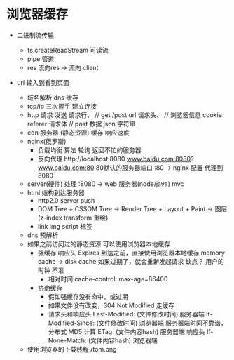 # 浏览器缓存
- 二进制流传输
  - fs.createReadStream 可读流
  - pipe 管道
  - res 流向res -> 流向 client

- url 输入到看到页面
  - 域名解析
    dns 缓存
  - tcp/ip 三次握手
    建立连接
  - http 请求
    发送
    请求行、 // get /post url
    请求头、 // 浏览器信息 cookie referer
    请求体  // post 数据 json 字符串
  - cdn 服务器 (静态资源)
    缓存
    响应速度
  - nginx(俄罗斯)
    - 负载均衡
      算法 轮询 返回不忙的服务器
    - 反向代理
      http://localhost:8080
      www.baidu.com:8080?
      www.baidu.com:80 80默认的服务器端口
        :80 -> nginx 配置 代理到 8080
  - server(硬件) 处理
    :8080 -> web 服务器(node/java)
    mvc
  - html 结构到达服务器
    - http2.0 server push
    - DOM Tree + CSSOM Tree -> Render Tree + Layout + Paint -> 图层(z-index transform 重绘)
    - link img script 标签
  - dns 预解析
  - 如果之前访问过的静态资源 可以使用浏览器本地缓存
    - 强缓存
      响应头 Expires 到达之前，直接使用浏览器本地缓存
      memory cache -> disk cache 如果过期了，就会重新发起请求
      缺点？ 用户的时钟 不准
      - 相对时间
        cache-control: max-age=86400
    - 协商缓存
      - 假如强缓存没有命中，或过期
      - 如果文件没有改变，304 Not Modified 走缓存
      - 请求头和响应头
        Last-Modified: (文件修改时间) 服务器端
        If-Modified-Since: (文件修改时间) 浏览器端
        服务器端时间不靠谱，分布式
        MD5 计算
        ETag: (文件内容hash) 服务器端 响应头
        If-None-Match: (文件内容hash) 浏览器端
  - 使用浏览器的下载线程 /tom.png